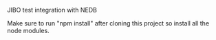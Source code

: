 JIBO test integration with NEDB

Make sure to run "npm install" after cloning this project so install all the node modules.